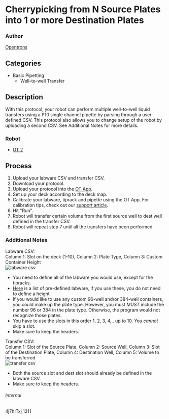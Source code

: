 # Cherrypicking from N Source Plates into 1 or more Destination Plates

### Author
[Opentrons](http://www.opentrons.com/)

## Categories
* Basic Pipetting
    * Well-to-well Transfer

## Description
With this protocol, your robot can perform multiple well-to-well liquid transfers using a P10 single channel pipette by parsing through a user-defined CSV. This protocol also allows you to change setup of the robot by uploading a second CSV. See Additional Notes for more details.

### Robot
* [OT 2](https://opentrons.com/ot-2)

## Process
1. Upload your labware CSV and transfer CSV.
2. Download your protocol.
3. Upload your protocol into the [OT App](https://opentrons.com/ot-app).
4. Set up your deck according to the deck map.
5. Calibrate your labware, tiprack and pipette using the OT App. For calibration tips, check out our [support article](https://support.opentrons.com/ot-2/getting-started-software-setup/deck-calibration).
6. Hit "Run".
7. Robot will transfer certain volume from the first source well to dest well defined in the transfer CSV.
8. Robot will repeat step 7 until all the transfers have been performed.

### Additional Notes
Labware CSV:  
Column 1: Slot on the deck (1-10), Column 2: Plate Type, Column 3: Custom Container Height  
![labware csv](https://s3.amazonaws.com/opentrons-protocol-library-website/custom-README-images/1211-demetrix/labware+csv.png)
* You need to define all of the labware you would use, except for the tipracks.
* [Here](https://andysigler.github.io/ot-api-containerviz/) is a list of pre-defined labware, if you use these, you do not need to define a height
* If you would like to use any custom 96-well and/or 384-well containers, you could make up the plate type. However, you must *MUST* include the number 96 or 384 in the plate type. Otherwise, the program would not recognize those plates.
* You have to use the slots in this order 1, 2, 3, 4,.. up to 10. You *cannot* skip a slot.
* Make sure to keep the headers.

Transfer CSV:  
Column 1: Slot of the Source Plate, Column 2: Source Well, Column 3: Slot of the Destination Plate, Column 4: Destination Well, Column 5: Volume to be transferred  
![transfer csv](https://s3.amazonaws.com/opentrons-protocol-library-website/custom-README-images/1211-demetrix/transfer_csv.png)
* Both the source slot and dest slot should already be defined in the labware CSV.
* Make sure to keep the headers.

###### Internal
4j7hITxj
1211
